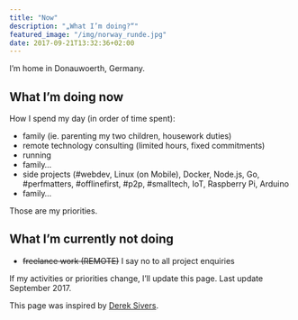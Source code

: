 ```yaml
---
title: "Now"
description: "„What I’m doing?“"
featured_image: "/img/norway_runde.jpg"
date: 2017-09-21T13:32:36+02:00
---
```

I’m home in Donauwoerth, Germany.

## What I’m doing now

How I spend my day (in order of time spent):

- family (ie. parenting my two children, housework duties)
- remote technology consulting (limited hours, fixed commitments)
- running
- family…
- side projects (#webdev, Linux (on Mobile), Docker, Node.js, Go, #perfmatters, #offlinefirst, #p2p, #smalltech, IoT, Raspberry Pi, Arduino
- family…

Those are my priorities.

## What I’m currently not doing

- ~~freelance work (REMOTE)~~ I say no to all project enquiries

If my activities or priorities change, I’ll update this page. Last update September 2017.

This page was inspired by [Derek Sivers](https://sivers.org/nowff).